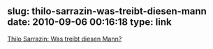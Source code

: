 slug: thilo-sarrazin-was-treibt-diesen-mann
date: 2010-09-06 00:16:18
type: link
---

[Thilo Sarrazin: Was treibt diesen Mann?](http://www.faz.net/s/RubFC06D389EE76479E9E76425072B196C3/Doc~EA7882221DB51423A9B26C265B59D2DAA~ATpl~Ecommon~Scontent.html)
